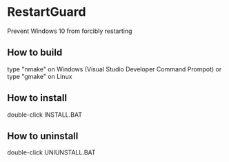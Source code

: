 # RestartGuard

Prevent Windows 10 from forcibly restarting

## How to build

type "nmake" on Windows (Visual Studio Developer Command Prompot) or  
type "gmake" on Linux

## How to install

double-click INSTALL.BAT

## How to uninstall

double-click UNIUNSTALL.BAT
